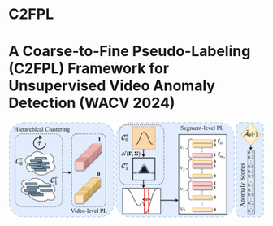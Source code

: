 # C2FPL

# A Coarse-to-Fine Pseudo-Labeling (C2FPL) Framework for Unsupervised Video Anomaly Detection (WACV 2024)





<p align="center">
<img src="imgs/wacv2024.png" width="1050">
</p>

